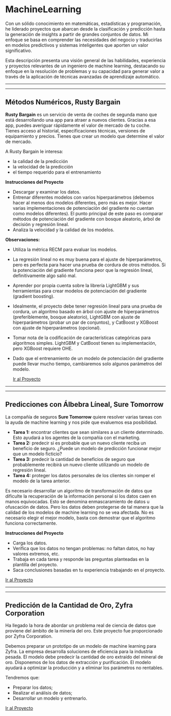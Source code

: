 # MachineLearning

Con un sólido conocimiento en matemáticas, estadísticas y programación, he liderado proyectos que abarcan desde la clasificación y predicción hasta la generación de insights a partir de grandes conjuntos de datos. Mi enfoque se basa en comprender las necesidades del negocio y traducirlas en modelos predictivos y sistemas inteligentes que aporten un valor significativo.

Esta descripción presenta una visión general de las habilidades, experiencia y proyectos relevantes de un ingeniero de machine learning, destacando su enfoque en la resolución de problemas y su capacidad para generar valor a través de la aplicación de técnicas avanzadas de aprendizaje automático.

---
---

## Métodos Numéricos, Rusty Bargain

**Rusty Bargain** es un servicio de venta de coches de segunda mano que está desarrollando una app para atraer a nuevos clientes. Gracias a esa app, puedes averiguar rápidamente el valor de mercado de tu coche. Tienes acceso al historial, especificaciones técnicas, versiones de equipamiento y precios. Tienes que crear un modelo que determine el valor de mercado.

A Rusty Bargain le interesa:
- la calidad de la predicción
- la velocidad de la predicción
- el tiempo requerido para el entrenamiento

**Instrucciones del Proyecto**

- Descargar y examinar los datos.
- Entrenar diferentes modelos con varios hiperparámetros (debemos hacer al menos dos modelos diferentes, pero más es mejor. Hacer varias implementaciones de potenciación del gradiente no cuentan como modelos diferentes). El punto principal de este paso es comparar métodos de potenciación del gradiente con bosque aleatorio, árbol de decisión y regresión lineal.
- Analiza la velocidad y la calidad de los modelos.

**Observaciones:**

- Utiliza la métrica RECM para evaluar los modelos.
- La regresión lineal no es muy buena para el ajuste de hiperparámetros, pero es perfecta para hacer una prueba de cordura de otros métodos. Si la potenciación del gradiente funciona peor que la regresión lineal, definitivamente algo salió mal.
- Aprender por propia cuenta sobre la librería LightGBM y sus herramientas para crear modelos de potenciación del gradiente (gradient boosting).
- Idealmente, el proyecto debe tener regresión lineal para una prueba de cordura, un algoritmo basado en árbol con ajuste de hiperparámetros (preferiblemente, bosque aleatorio), LightGBM con ajuste de hiperparámetros (probar un par de conjuntos), y CatBoost y XGBoost con ajuste de hiperparámetros (opcional).
- Tomar nota de la codificación de características categóricas para algoritmos simples. LightGBM y CatBoost tienen su implementación, pero XGBoost requiere OHE.
- Dado que el entrenamiento de un modelo de potenciación del gradiente puede llevar mucho tiempo, cambiaremos solo algunos parámetros del modelo.

  [Ir al Proyecto](https://github.com/juliocmi/MachineLearning/blob/main/ML_Projects/Me%CC%81todos%20Nume%CC%81ricos.ipynb)

---
---

## Predicciones con Álbebra Líneal, Sure Tomorrow

La compañía de seguros **Sure Tomorrow** quiere resolver varias tareas con la ayuda de machine learning y nos pide que evaluemos esa posibilidad.

- **Tarea 1:** encontrar clientes que sean similares a un cliente determinado. Esto ayudará a los agentes de la compañía con el marketing.
- **Tarea 2:** predecir si es probable que un nuevo cliente reciba un beneficio de seguro. ¿Puede un modelo de predicción funcionar mejor que un modelo ficticio?
- **Tarea 3:** predecir la cantidad de beneficios de seguro que probablemente recibirá un nuevo cliente utilizando un modelo de regresión lineal.
- **Tarea 4:** proteger los datos personales de los clientes sin romper el modelo de la tarea anterior.

Es necesario desarrollar un algoritmo de transformación de datos que dificulte la recuperación de la información personal si los datos caen en manos equivocadas. Esto se denomina enmascaramiento de datos u ofuscación de datos. Pero los datos deben protegerse de tal manera que la calidad de los modelos de machine learning no se vea afectada. No es necesario elegir el mejor modelo, basta con demostrar que el algoritmo funciona correctamente.

**Instrucciones del Proyecto**

- Carga los datos.
- Verifica que los datos no tengan problemas: no faltan datos, no hay valores extremos, etc.
- Trabaja en cada tarea y responde las preguntas planteadas en la plantilla del proyecto.
- Saca conclusiones basadas en tu experiencia trabajando en el proyecto.

[Ir al Proyecto](https://github.com/juliocmi/MachineLearning/blob/main/ML_Projects/Zyfra_ML_Project.ipynb)

---
---

## Predicción de la Cantidad de Oro, Zyfra Corporation

Ha llegado la hora de abordar un problema real de ciencia de datos que proviene del ámbito de la minería del oro. Este proyecto fue proporcionado por Zyfra Corporation.

Debemos preparar un prototipo de un modelo de machine learning para Zyfra. La empresa desarrolla soluciones de eficiencia para la industria pesada.
El modelo debe predecir la cantidad de oro extraído del mineral de oro. Disponemos de los datos de extracción y purificación.
El modelo ayudará a optimizar la producción y a eliminar los parámetros no rentables.

Tendremos que:

- Preparar los datos;
- Realizar el análisis de datos;
- Desarrollar un modelo y entrenarlo.

[Ir al Proyecto](https://github.com/juliocmi/MachineLearning/blob/main/Supervised_Learning/Zyfra_ML_Project.ipynb)
